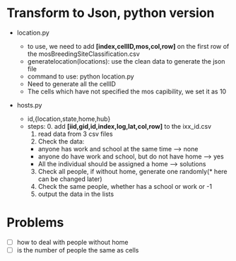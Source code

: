 # Transform to Json, python version
- location.py
  - to use, we need to add  **[index,cellID,mos,col,row]** on the first row of the mosBreedingSiteClassification.csv
  - generatelocation(locations): use the clean data to generate the json file
  - command to use: python location.py
  - Need to generate all the cellID
  - The cells which have not specified the mos capibility, we set it as 10

- hosts.py
  - id,{location,state,home,hub}
  - steps:
    0. add **[iid,gid,id,index,log,lat,col,row]** to the ixx_id.csv
    1. read data from 3 csv files
    2. Check the data: 
      - anyone has work and school at the same time --> none
      - anyone do have work and school, but do not have home --> yes
      - All the individual should be assigned a home --> solutions
    3. Check all people, if without home, generate one randomly(* here can be changed later)
    4. Check the same people, whether has a school or work or -1
    5. output the data in the lists 

# Problems
- [ ] how to deal with people without home
- [ ] is the number of people the same as cells
